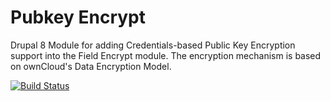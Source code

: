 # Pubkey Encrypt
Drupal 8 Module for adding Credentials-based Public Key Encryption support into the Field Encrypt module. The encryption mechanism is based on ownCloud's Data Encryption Model.

[![Build Status](https://travis-ci.org/talhaparacha/pubkey_encrypt.svg?branch=8.x)](https://travis-ci.org/talhaparacha/pubkey_encrypt)
